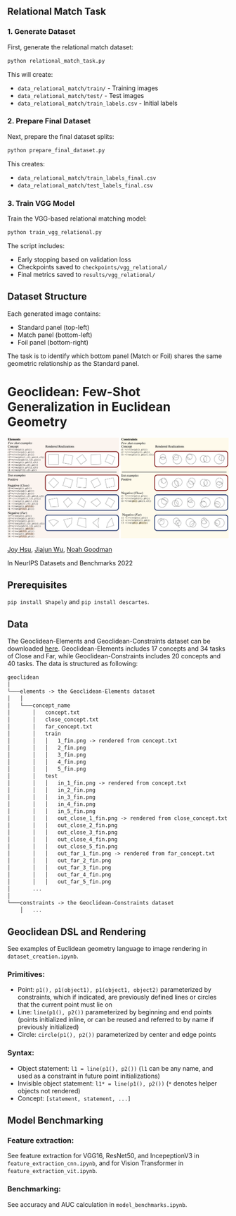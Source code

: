 
## Relational Match Task 

### 1. Generate Dataset
First, generate the relational match dataset:
```bash
python relational_match_task.py
```
This will create:
- `data_relational_match/train/` - Training images
- `data_relational_match/test/` - Test images
- `data_relational_match/train_labels.csv` - Initial labels

### 2. Prepare Final Dataset
Next, prepare the final dataset splits:
```bash
python prepare_final_dataset.py
```
This creates:
- `data_relational_match/train_labels_final.csv`
- `data_relational_match/test_labels_final.csv`

### 3. Train VGG Model
Train the VGG-based relational matching model:
```bash
python train_vgg_relational.py
```
The script includes:
- Early stopping based on validation loss
- Checkpoints saved to `checkpoints/vgg_relational/`
- Final metrics saved to `results/vgg_relational/`

## Dataset Structure

Each generated image contains:
- Standard panel (top-left)
- Match panel (bottom-left)
- Foil panel (bottom-right)

The task is to identify which bottom panel (Match or Foil) shares the same geometric relationship as the Standard panel.


# Geoclidean: Few-Shot Generalization in Euclidean Geometry

![demonstrative figure](images/data_examples.png)

[Joy Hsu](https://web.stanford.edu/~joycj/), [Jiajun Wu](https://jiajunwu.com), [Noah Goodman](https://jiajunwu.com)

In NeurIPS Datasets and Benchmarks 2022

## Prerequisites
`pip install Shapely` and `pip install descartes`.

## Data
The Geoclidean-Elements and Geoclidean-Constraints dataset can be downloaded [here](https://downloads.cs.stanford.edu/viscam/Geoclidean/geoclidean.zip). Geoclidean-Elements includes 17 concepts and 34 tasks of Close and Far, while Geoclidean-Constraints includes 20 concepts and 40 tasks. The data is structured as following:
```
geoclidean    
│
└───elements -> the Geoclidean-Elements dataset
│   │
│   └───concept_name
│       │   concept.txt
│       │   close_concept.txt
│       │   far_concept.txt
│       │   train
│       │   │   1_fin.png -> rendered from concept.txt
│       │   │   2_fin.png
│       │   │   3_fin.png
│       │   │   4_fin.png
│       │   │   5_fin.png
│       │   test
│       │   │   in_1_fin.png -> rendered from concept.txt
│       │   │   in_2_fin.png
│       │   │   in_3_fin.png
│       │   │   in_4_fin.png
│       │   │   in_5_fin.png
│       │   │   out_close_1_fin.png -> rendered from close_concept.txt
│       │   │   out_close_2_fin.png
│       │   │   out_close_3_fin.png
│       │   │   out_close_4_fin.png
│       │   │   out_close_5_fin.png
│       │   │   out_far_1_fin.png -> rendered from far_concept.txt
│       │   │   out_far_2_fin.png
│       │   │   out_far_3_fin.png
│       │   │   out_far_4_fin.png
│       │   │   out_far_5_fin.png
│       ...
│   
└───constraints -> the Geoclidean-Constraints dataset
    │   ...

```


## Geoclidean DSL and Rendering
See examples of Euclidean geometry language to image rendering in `dataset_creation.ipynb`.


### Primitives:
- Point: `p1(), p1(object1), p1(object1, object2)` parameterized by constraints, which if indicated, are previously defined lines or circles that the current point must lie on
- Line: `line(p1(), p2())` parameterized by beginning and end points (points initialized inline, or can be reused and referred to by name if previously initialized)
- Circle: `circle(p1(), p2())` parameterized by center and edge points
    
### Syntax:
- Object statement: `l1 = line(p1(), p2())` (`l1` can be any name, and used as a constraint in future point initializations)
- Invisible object statement: `l1* = line(p1(), p2())` (`*` denotes helper objects not rendered)
- Concept: `[statement, statement, ...]`


## Model Benchmarking

### Feature extraction:
See feature extraction for VGG16, ResNet50, and IncepeptionV3 in `feature_extraction_cnn.ipynb`, and for Vision Transformer in `feature_extraction_vit.ipynb`.

### Benchmarking:
See accuracy and AUC calculation in `model_benchmarks.ipynb`.




